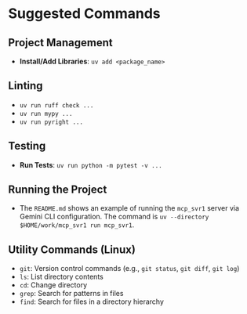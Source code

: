 # Suggested Commands

## Project Management
- **Install/Add Libraries**: `uv add <package_name>`

## Linting
- `uv run ruff check ...`
- `uv run mypy ...`
- `uv run pyright ...`

## Testing
- **Run Tests**: `uv run python -m pytest -v ...`

## Running the Project
- The `README.md` shows an example of running the `mcp_svr1` server via Gemini CLI configuration. The command is `uv --directory $HOME/work/mcp_svr1 run mcp_svr1`.

## Utility Commands (Linux)
- `git`: Version control commands (e.g., `git status`, `git diff`, `git log`)
- `ls`: List directory contents
- `cd`: Change directory
- `grep`: Search for patterns in files
- `find`: Search for files in a directory hierarchy
